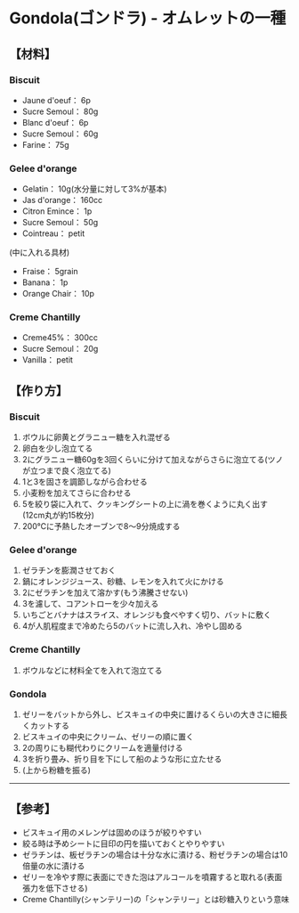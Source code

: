 # Gondola(ゴンドラ) - オムレットの一種

## 【材料】
### Biscuit
- Jaune d'oeuf： 6p
- Sucre Semoul： 80g
- Blanc d'oeuf： 6p
- Sucre Semoul： 60g
- Farine： 75g
### Gelee d'orange
- Gelatin： 10g(水分量に対して3%が基本)
- Jas d'orange： 160cc
- Citron Emince： 1p
- Sucre Semoul： 50g
- Cointreau： petit

(中に入れる具材)
- Fraise： 5grain
- Banana： 1p
- Orange Chair： 10p
### Creme Chantilly
- Creme45%： 300cc
- Sucre Semoul： 20g
- Vanilla： petit

## 【作り方】
### Biscuit
1. ボウルに卵黄とグラニュー糖を入れ混ぜる
2. 卵白を少し泡立てる
3. 2にグラニュー糖60gを3回くらいに分けて加えながらさらに泡立てる(ツノが立つまで良く泡立てる)
4. 1と3を固さを調節しながら合わせる
5. 小麦粉を加えてさらに合わせる
6. 5を絞り袋に入れて、クッキングシートの上に渦を巻くように丸く出す(12cm丸が約15枚分)
7. 200℃に予熱したオーブンで8～9分焼成する
### Gelee d'orange
1. ゼラチンを膨潤させておく
2. 鍋にオレンジジュース、砂糖、レモンを入れて火にかける
3. 2にゼラチンを加えて溶かす(もう沸騰させない)
4. 3を濾して、コアントローを少々加える
5. いちごとバナナはスライス、オレンジも食べやすく切り、バットに敷く
6. 4が人肌程度まで冷めたら5のバットに流し入れ、冷やし固める
### Creme Chantilly
1. ボウルなどに材料全てを入れて泡立てる
### Gondola
1. ゼリーをバットから外し、ビスキュイの中央に置けるくらいの大きさに細長くカットする
2. ビスキュイの中央にクリーム、ゼリーの順に置く
3. 2の周りにも糊代わりにクリームを適量付ける
4. 3を折り畳み、折り目を下にして船のような形に立たせる
5. (上から粉糖を振る)

---

## 【参考】
- ビスキュイ用のメレンゲは固めのほうが絞りやすい
- 絞る時は予めシートに目印の円を描いておくとやりやすい
- ゼラチンは、板ゼラチンの場合は十分な水に漬ける、粉ゼラチンの場合は10倍量の水に漬ける
- ゼリーを冷やす際に表面にできた泡はアルコールを噴霧すると取れる(表面張力を低下させる)
- Creme Chantilly(シャンテリー)の「シャンテリー」とは砂糖入りという意味
